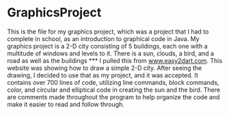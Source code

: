# GraphicsProject

This is the file for my graphics project, which was a project that I had to complete in school, as an introduction to graphical code in Java.
My graphics project is a 2-D city consisting of 5 buildings, each one with a multitude of windows and levels to it.
There is a sun, clouds, a bird, and a road as well as the buildings ***
I pulled this from www.easy2dart.com. This website was showing how to draw a simple 2-D city. After seeing the drawing, I decided to use that as my project, and it was accepted.
It contains over 700 lines of code, utilizing line commands, block commands, color, and circular and elliptical code in creating the sun and the bird.
There are comments made throughout the program to help organize the code and make it easier to read and follow through.

